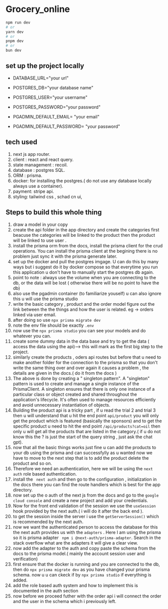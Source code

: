 # Grocery_online

```bash
npm run dev
# or
yarn dev
# or
pnpm dev
# or
bun dev
```

## set up the project locally

- DATABASE_URL="your url"

- POSTGRES_DB="your database name"
- POSTGRES_USER="your username"
- POSTGRES_PASSWORD="your password"

- PGADMIN_DEFAULT_EMAIL= "your email"
- PGADMIN_DEFAULT_PASSWORD= "your password"

## tech used

1. next js app router.
2. client : react and react query.
3. state management : recoil.
4. database : postgres SQL.
5. ORM : prisma.
6. docker: for installing the postgres.( do not use any database locally always use a container).
7. payment: stripe api.
8. styling: tailwind css , schad cn ui,

## Steps to build this whole thing

1. draw a model in your copy
2. create the api folder in the app directory and create the categories first beacuse the categories will be linked to the product then the product will be linked to use user .
3. install the prisma orm from the docs, install the prisma client for the crud operations. You can install the prisma client at the begining there is no problem just sync it with the prisma generate later.
4. set up the docker and pull the postgres imgage. U can do this by many ways but i suggest do it by docker compose so that everytime you run this application u don't have to manually start the postgres db again.
5. point to note : always use the volume when you are connecting to the db, or the data will be lost ( otherwise there will be no point to have the db)
6. also use the pgadmin container (to familiarize youself) u can also ignore this u will use the prisma studio
7. write the basic category , product and the order model figure out the link between the the things and how the user is related. eg -> orders linked via user email.
8. after doing so use ``` npx prisma migrate dev ```
9. note the env file should be exactly ``` .env ```
10. now use the ``` npx prisma studio ``` you can see your models and do whatever you can.
11. create some dummy data in the data base and try to get the data ( access the data using the api)--> this will mark as the first big step to the project.
12. similarly create the products , oders api routes but before that u need to make another folder for the connection to the prisma so that you don't write the same thing over and over again it causes a problem , the details are given in the docs.( do it from the docs )
13. The above is done by creating a " singleton pattern". A "singleton" pattern is used to create and manage a single instance of the PrismaClient. A singleton ensures that there is only one instance of a particular class or object created and shared throughout the application's lifecycle. It's often used to manage resources efficiently and avoid unnecessary instantiation of objects.
14. Building the product api is a tricky part , if u read the trial 2 and trial 3 then u will understand that u hit the end point ```api/product``` you will only get the product which is featured (basically the sponsors) and to get the specific product u need to hit the end point ```/api/products?cat=oil``` then only u will get all the products that are listed in the category.( if u do not know this the ? is just the start of the query string , just ask the chat gpt).
15. now that all the basic things works just fine u can add the products to your db using the prisma and can successfylly as u wanted now we have to move to the next step that is to add the product delete the product and so on.
16. Therefore we need an authentication, here we will be using the ``` next auth ``` role based authentication.
17. install the ``` next auth``` and then go to the configuration , initialization  in the docs there you can find the route handlers which is best for the app directory.
18. now set up the o auth of the next js from the docs and go to the ```google cloud console``` and create a new project and add your credentials.
19. Now for the front end validation of the session we use the ``` useSession ``` hook provided by the next auth.( i will do it after the back end ).
20. to get the session inside the server i use the ``` getServerSession() ``` which is recommended by the next auth.
21. now we want the authenticated person to access the database for this the next auth provides us with the ``` adapters ``` . Here I am using the prisma so it is prisma adapter ``` npm i @next-auth/prisma-adapter```. Search in the stack overflow what are the adapters it will give a clear view.
22. now add the  adapter to the auth and copy paste the schema from the docs to the prisma model.( mainly the account session  user and verification)
23. first ensure that the docker is running and you are connected to the db, then do ``` npx prisma migrate dev ``` as you have changed your prisma schema. now u u can ckeck if by ``` npx prisma studio ``` if everything is added.
24. add the role based auth system and how to implement this is documented in the auth section 
25. now before we proceed futher with the order api i will connect the order and the user in the schema which i previously left.